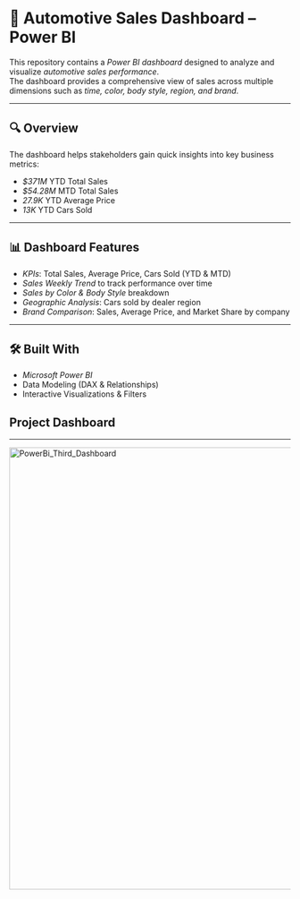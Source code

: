 # 🚗 Automotive Sales Dashboard – Power BI

This repository contains a *Power BI dashboard* designed to analyze and visualize *automotive sales performance*.  
The dashboard provides a comprehensive view of sales across multiple dimensions such as *time, color, body style, region, and brand*.  

---

## 🔍 Overview

The dashboard helps stakeholders gain quick insights into key business metrics:

- *$371M* YTD Total Sales  
- *$54.28M* MTD Total Sales  
- *27.9K* YTD Average Price  
- *13K* YTD Cars Sold  

---

## 📊 Dashboard Features

- *KPIs*: Total Sales, Average Price, Cars Sold (YTD & MTD)  
- *Sales Weekly Trend* to track performance over time  
- *Sales by Color & Body Style* breakdown  
- *Geographic Analysis*: Cars sold by dealer region  
- *Brand Comparison*: Sales, Average Price, and Market Share by company  

---

## 🛠 Built With

- *Microsoft Power BI*  
- Data Modeling (DAX & Relationships)  
- Interactive Visualizations & Filters

## Project Dashboard

---

<img width="1408" height="790" alt="PowerBi_Third_Dashboard" src="https://github.com/user-attachments/assets/9f0fbb92-b6da-414f-ba76-518defba6a72" />
